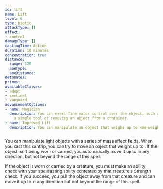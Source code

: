 ```yaml
---
id: lift
name: Lift
level: 0
type: biotic
attackType: []
effect:
- control
damageType: []
castingTime: Action
duration: 10 minutes
concentration: true
distance:
  range: 120
  aoeType: 
  aoeDistance: 
detonates: 
primes: 
availableClasses:
- adept
- sentinel
- vanguard
advancementOptions:
- name: Magician
  description: You can exert fine motor control over the object, such as manipulating
    a simple tool or removing an object from a container.
- name: Improved Lift
  description: You can manipulate an object that weighs up to <me-weight amount="55" />.
---
```

You can manipulate light objects with a series of mass effect fields. When you cast this cantrip, you can try to move an
object that weighs up to <me-weight length="20" />. If the object isn't being worn or carried, you automatically move it up to
<me-distance length="30" /> in any direction, but not beyond the range of this spell.

If the object is worn or carried by a creature, you must make an ability check with your spellcasting ability contested
by that creature's Strength check. If you succeed, you pull the object away from that creature and can move it up to <me-distance length="30" />
in any direction but not beyond the range of this spell.
